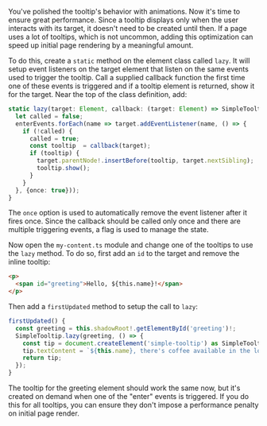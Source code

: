 You've polished the tooltip's behavior with animations. Now it's time to ensure
great performance. Since a tooltip displays only when the user interacts with its
target, it doesn't need to be created until then. If a page uses a lot of
tooltips, which is not uncommon, adding this optimization can speed up initial
page rendering by a meaningful amount.

To do this, create a `static` method on the element class called `lazy`. It will
setup event listeners on the target element that listen on the same events
used to trigger the tooltip. Call a supplied callback function
the first time one of these events is triggered and if a tooltip element is
returned, show it for the target. Near the top of the class definition, add:

```ts
static lazy(target: Element, callback: (target: Element) => SimpleTooltip|undefined) {
  let called = false;
  enterEvents.forEach(name => target.addEventListener(name, () => {
    if (!called) {
      called = true;
      const tooltip  = callback(target);
      if (tooltip) {
        target.parentNode!.insertBefore(tooltip, target.nextSibling);
        tooltip.show();
      }
    }
  }, {once: true}));
}
```
<aside class="info">The <code>once</code> option is used to automatically
remove the event listener after it fires once. Since the callback should be
called only once and there are multiple triggering events, a flag is used to
manage the state.</aside>

Now open the `my-content.ts` module and change one of the tooltips to use
the `lazy` method. To do so, first add an `id` to the target and remove the
inline tooltip:

```html
<p>
  <span id="greeting">Hello, ${this.name}!</span>
</p>
```

Then add a `firstUpdated` method to setup the call to `lazy`:

```ts
firstUpdated() {
  const greeting = this.shadowRoot!.getElementById('greeting')!;
  SimpleTooltip.lazy(greeting, () => {
    const tip = document.createElement('simple-tooltip') as SimpleTooltip;
    tip.textContent = `${this.name}, there's coffee available in the lounge.`;
    return tip;
  });
}
```

The tooltip for the greeting element should work the same now, but it's created
on demand when one of the "enter" events is triggered. If you do this for
all tooltips, you can ensure they don't impose a performance penalty on
initial page render.
